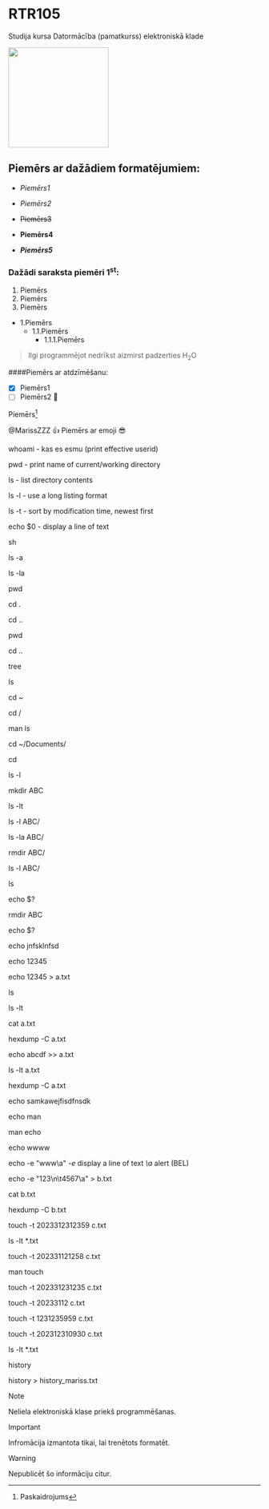 # RTR105
Studija kursa Datormācība (pamatkurss) elektroniskā klade

<img src="https://1.bp.blogspot.com/-dTTPn1348NY/WxeZLgJucnI/AAAAAAAAAKo/DN1VIPbQ-FEBtAU3Dc5-62p3DWlo6nLWACLcBGAs/s1600/C.png" width="200" height="200" />

## Piemērs ar dažādiem formatējumiem:

- _Piemērs1_

- *Piemērs2*

- ~~Piemērs3~~

- **Piemērs4**

- ***Piemērs5***
 
### Dažādi saraksta piemēri 1<sup>st</sup>:
  1. Piemērs
  2. Piemērs
  3. Piemērs
   - 1.Piemērs 
     - 1.1.Piemērs
        - 1.1.1.Piemērs
 
> Ilgi programmējot nedrīkst aizmirst padzerties H<sub>2</sub>O

####Piemērs ar atdzīmēšanu:

- [x] Piemērs1
- [ ] Piemērs2 :tada:

Piemērs[^1]
[^1]: Paskaidrojums

@MarissZZZ :+1: Piemērs ar emoji :sunglasses:


whoami - kas es esmu (print effective userid)

pwd - print name of current/working directory

ls - list directory contents

ls -l - use a long listing format

ls -t - sort by modification time, newest first

echo $0 - display a line of text

sh

ls -a

ls -la

pwd

cd .

cd ..

pwd

cd ..

tree

ls

cd ~

cd /

man ls

cd ~/Documents/

cd

ls -l

mkdir ABC

ls -lt

ls -l ABC/

ls -la ABC/

rmdir ABC/

ls -l ABC/

ls

echo $?

rmdir ABC

echo $?

echo jnfsklnfsd

echo 12345

echo 12345 > a.txt

ls

ls -lt

cat a.txt

hexdump -C a.txt

echo abcdf >> a.txt

ls -lt a.txt

hexdump -C a.txt

echo samkawejfisdfnsdk

echo man

man echo

echo wwww

echo -e "www\a" *-e* display a line of text *\a* alert (BEL)

echo -e "123\n\t4567\a" > b.txt

cat b.txt

hexdump -C b.txt

touch -t 2023312312359 c.txt

ls -lt *.txt

touch -t 202331121258 c.txt

man touch

touch -t 202331231235 c.txt

touch -t 20233112 c.txt

touch -t 1231235959 c.txt

touch -t 202312310930 c.txt

ls -lt *.txt

history

history > history_mariss.txt

> [!NOTE]
> Neliela elektroniskā klase priekš programmēšanas.

> [!IMPORTANT]
> Infromācija izmantota tikai, lai trenētots formatēt.

> [!WARNING]
> Nepublicēt šo informāciju citur.
